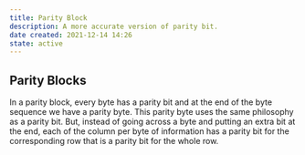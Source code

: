 ```yaml
---
title: Parity Block
description: A more accurate version of parity bit.
date created: 2021-12-14 14:26
state: active
---
```


## Parity Blocks
In a parity block, every byte has a parity bit and at the end of the byte sequence we have a parity byte. 
This parity byte uses the same philosophy as a parity bit. But, instead of going across a byte and putting an extra bit at the end, each of the column per byte of information has a parity bit for the corresponding row that is a parity bit for the whole row.
